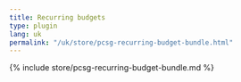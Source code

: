 ```yaml
---
title: Recurring budgets
type: plugin
lang: uk
permalink: "/uk/store/pcsg-recurring-budget-bundle.html"
---
```


{% include store/pcsg-recurring-budget-bundle.md %}
